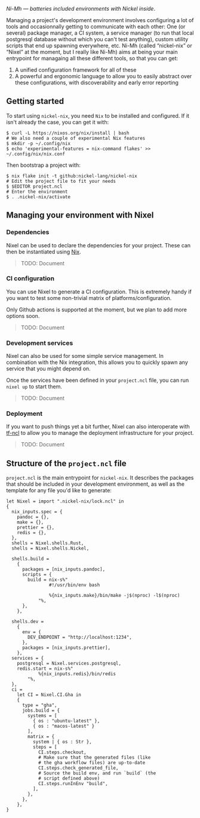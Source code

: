 _Ni-Mh — batteries included environments with Nickel inside_.

Managing a project's development environment involves configuring a lot of tools and occasionnally getting to communicate with each other: One (or several) package manager, a CI system, a service manager (to run that local postgresql database without which you can't test anything), custom utility scripts that end up spawning everywhere, etc.
Ni-Mh (called “nickel-nix” or “Nixel” at the moment, but I really like Ni-Mh) aims at being your main entrypoint for managaing all these different tools, so that you can get:

1. A unified configuration framework for all of these
2. A powerful and ergonomic language to allow you to easily abstract over these configurations, with discoverability and early error reporting

## Getting started

To start using `nickel-nix`, you need `Nix` to be installed and configured.
If it isn't already the case, you can get it with:

```console
$ curl -L https://nixos.org/nix/install | bash
# We also need a couple of experimental Nix features
$ mkdir -p ~/.config/nix
$ echo 'experimental-features = nix-command flakes' >> ~/.config/nix/nix.conf
```

Then bootstrap a project with:

```console
$ nix flake init -t github:nickel-lang/nickel-nix
# Edit the project file to fit your needs
$ $EDITOR project.ncl
# Enter the environment
$ . .nickel-nix/activate
```

## Managing your environment with Nixel

### Dependencies

Nixel can be used to declare the dependencies for your project.
These can then be instantiated using [Nix](https://nixos.org/nix).

> TODO: Document

### CI configuration

You can use Nixel to generate a CI configuration.
This is extremely handy if you want to test some non-trivial matrix of platforms/configuration.

Only Github actions is supported at the moment, but we plan to add more options soon.

> TODO: Document

### Development services

Nixel can also be used for some simple service management.
In combination with the Nix integration, this allows you to quickly spawn any service that you might depend on.

Once the services have been defined in your `project.ncl` file, you can run `nixel up` to start them.

> TODO: Document

### Deployment

If you want to push things yet a bit further, Nixel can also interoperate with [tf-ncl](https://github.com/tweag/tf-ncl) to allow you to manage the deployment infrastructure for your project.

> TODO: Document

## Structure of the `project.ncl` file

`project.ncl` is the main entrypoint for `nickel-nix`.
It describes the packages that should be included in your development environment, as well as the template for any file you'd like to generate:

```nickel
let Nixel = import ".nickel-nix/lock.ncl" in
{
  nix_inputs.spec = {
    pandoc = {},
    make = {},
    prettier = {},
    redis = {},
  },
  shells = Nixel.shells.Rust,
  shells = Nixel.shells.Nickel,
  
  shells.build =
    {
      packages = [nix_inputs.pandoc],
      scripts = {
        build = nix-s%"
                #!/usr/bin/env bash

                %{nix_inputs.make}/bin/make -j$(nproc) -l$(nproc)
            "%,
      },
    },
    
  shells.dev =
    {
      env = {
        DEV_ENDPOINT = "http://localhost:1234",
      },
      packages = [nix_inputs.prettier],
    },
  services = {
    postgresql = Nixel.services.postgresql,
    redis.start = nix-s%"
            %{nix_inputs.redis}/bin/redis
        "%,
  },
  ci =
    let CI = Nixel.CI.Gha in
    {
      type = "gha",
      jobs.build = {
        systems = [
          { os : "ubuntu-latest" },
          { os : "macos-latest" }
        ],
        matrix = {
          system | { os : Str },
          steps = [
            CI.steps.checkout,
            # Make sure that the generated files (like
            # the gha workflow files) are up-to-date
            CI.steps.check_generated_file,
            # Source the build env, and run `build` (the
            # script defined above)
            CI.steps.runInEnv "build",
          ],
        },
      },
    },
}
```

